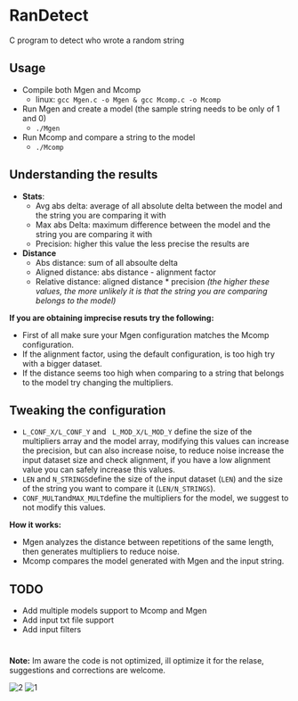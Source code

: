 

# RanDetect
C program to detect who wrote a random string

**Usage**
-
 * Compile both Mgen and Mcomp 
	 *	linux: `gcc Mgen.c -o Mgen & gcc Mcomp.c -o Mcomp`
 * Run Mgen and create a model (the sample string needs to be only of 1 and 0)
	 * `./Mgen`
 * Run Mcomp and compare a string to the model
	 * `./Mcomp`

**Understanding the results**
-
 * **Stats**:
	 - Avg abs delta: average of all absolute delta between the model and the string you are comparing it with
	 - Max abs Delta: maximum difference between the model and the string you are comparing it with
	 - Precision: higher this value the less precise the results are
 * **Distance**
	 - Abs distance: sum of all absoulte delta
	 - Aligned distance: abs distance - alignment factor 
	 - Relative distance: aligned distance * precision 
*(the higher these values, the more unlikely it is that the string you are comparing belongs to the model)*

**If you are obtaining imprecise resuts try the following:**
 * First of all make sure your Mgen configuration matches the Mcomp configuration.
 * If the alignment factor, using the default configuration, is too high try with a bigger dataset.
 * If the distance seems too high when comparing to a string that belongs to the model try changing the multipliers.

**Tweaking the configuration**
-
 * `L_CONF_X/L_CONF_Y` and ` L_MOD_X/L_MOD_Y` 
 define the size of the multipliers array and the model array, modifying this values can increase the precision, but can also increase noise, to reduce noise increase the input dataset size and check alignment, if you have a low alignment value you can safely increase this values.
 * `LEN` and `N_STRINGS`define the size of the input dataset (`LEN`) and the size of the string you want to compare it (`LEN/N_STRINGS`).
 * `CONF_MULT`and`MAX_MULT`define the multipliers for the model, we suggest to not modify this values.

**How it works:**

 * Mgen analyzes the distance between repetitions of the same length, then generates multipliers to reduce noise.
 * Mcomp compares the model generated with Mgen and the input string.

**TODO**
-
* Add multiple models support to Mcomp and Mgen
* Add input txt file support
* Add input filters

#

**Note:** Im aware the code is not optimized, ill optimize it for the relase, suggestions and corrections are welcome.


![2](https://github.com/fiustif/RanDetect/assets/40177255/321a3ad4-61bc-4654-b7b5-3069631ae4bc)
![1](https://github.com/fiustif/RanDetect/assets/40177255/ddf37463-7201-4aca-b394-8b54bc36acc6)

